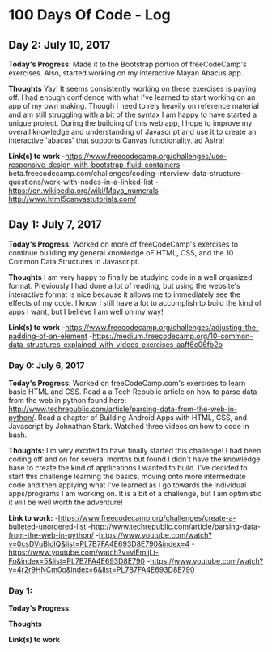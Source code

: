 # 100 Days Of Code - Log

## Day 2: July 10, 2017

**Today's Progress**: Made it to the Bootstrap portion of freeCodeCamp's exercises. Also, started working on my interactive Mayan Abacus app.

**Thoughts** Yay! It seems consistently working on these exercises is paying off. I had enough confidence with what I've learned to start working on an app of my own making. Though I need to rely heavily on reference material and am still struggling with a bit of the syntax I am happy to have started a unique project. During the building of this web app, I hope to improve my overall knowledge and understanding of Javascript and use it to create an interactive 'abacus' that supports Canvas functionality. ad Astra!

**Link(s) to work**
-https://www.freecodecamp.org/challenges/use-responsive-design-with-bootstrap-fluid-containers
-beta.freecodecamp.com/challenges/coding-interview-data-structure-questions/work-with-nodes-in-a-linked-list
-https://en.wikipedia.org/wiki/Maya_numerals
-http://www.html5canvastutorials.com/

## Day 1: July 7, 2017

**Today's Progress**: Worked on more of freeCodeCamp's exercises to continue building my general knowledge oF HTML, CSS, and the 10 Common Data Structures in Javascript. 

**Thoughts** I am very happy to finally be studying code in a well organized format. Previously I had done a lot of reading, but using the website's interactive format is nice because it allows me to immediately see the effects of my code. I know I still have a lot to accomplish to build the kind of apps I want, but I believe I am well on my way!  

**Link(s) to work** 
-https://www.freecodecamp.org/challenges/adjusting-the-padding-of-an-element
-https://medium.freecodecamp.org/10-common-data-structures-explained-with-videos-exercises-aaff6c06fb2b

### Day 0: July 6, 2017

**Today's Progress**: Worked on freeCodeCamp.com's exercises to learn basic HTML and CSS. Read a a Tech Republic article on how to parse data from the web in python found here: http://www.techrepublic.com/article/parsing-data-from-the-web-in-python/. Read a chapter of Building Android Apps with HTML, CSS, and Javascript by Johnathan Stark. Watched three videos on how to code in bash. 

**Thoughts:** I'm very excited to have finally started this challenge! I had been coding off and on for several months but found I didn't have the knowledge base to create the kind of applications I wanted to build. I've decided to start this challenge learning the basics, moving onto more intermediate code and then applying what I've learned as I go towards the individual apps/programs I am working on. It is a bit of a challenge, but I am optimistic it will be well worth the adventure!

**Link to work:** 
-https://www.freecodecamp.org/challenges/create-a-bulleted-unordered-list
-http://www.techrepublic.com/article/parsing-data-from-the-web-in-python/
-https://www.youtube.com/watch?v=0csDVuBloIQ&list=PL7B7FA4E693D8E790&index=4
-https://www.youtube.com/watch?v=viEmljLt-Fo&index=5&list=PL7B7FA4E693D8E790
-https://www.youtube.com/watch?v=4r2r9HNCm0o&index=6&list=PL7B7FA4E693D8E790

### Day 1: 

**Today's Progress**: 

**Thoughts** 

**Link(s) to work**

